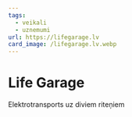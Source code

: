 ```yaml
---
tags:
  - veikali
  - uznemumi
url: https://lifegarage.lv
card_image: /lifegarage.lv.webp
---
```


# Life Garage

Elektrotransports uz diviem riteņiem
